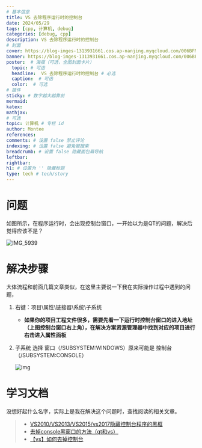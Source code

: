 ```yaml
---
# 基本信息
title: VS 去除程序运行时的控制台
date: 2024/05/29
tags: [cpp, 计算机, debug]
categories: [debug, cpp]
description: VS 去除程序运行时的控制台
# 封面
cover: https://blog-imges-1313931661.cos.ap-nanjing.myqcloud.com/006BFMdqly1gfcskjuy1ij31kw13gjz0.jpg
banner: https://blog-imges-1313931661.cos.ap-nanjing.myqcloud.com/006BFMdqly1gfcskjuy1ij31kw13gjz0.jpg
poster:  # 海报（可选，全图封面卡片）
  topic: # 可选
  headline:  VS 去除程序运行时的控制台 # 必选
  caption:  # 可选
  color:  # 可选
# 插件
sticky: # 数字越大越靠前
mermaid:
katex: 
mathjax: 
# 可选
topic: 计算机 # 专栏 id
author: Montee
references:
comments: # 设置 false 禁止评论
indexing: # 设置 false 避免被搜索
breadcrumb: # 设置 false 隐藏面包屑导航
leftbar: 
rightbar:
h1: # 设置为 '' 隐藏标题
type: tech # tech/story
---
```

# 问题

如图所示，在程序运行时，会出现控制台窗口，一开始以为是QT的问题，解决后觉得应该不是？

![IMG_5939](https://blog-imges-1313931661.cos.ap-nanjing.myqcloud.com/IMG_5939.JPG)

# 解决步骤

大体流程和前面几篇文章类似，在这里主要说一下我在实际操作过程中遇到的问题，

1. 右键：项目\属性\链接器\系统\子系统

   * **如果你的项目工程文件很多，需要先看一下运行时控制台窗口的进入地址（上图控制台窗口右上角），在解决方案资源管理器中找到对应的项目进行右击进入属性面板**

2. 子系统 选择 窗口（/SUBSYSTEM:WINDOWS）原来可能是 控制台（/SUBSYSTEM:CONSOLE）

   ![img](https://blog-imges-1313931661.cos.ap-nanjing.myqcloud.com/watermark%2Ctype_d3F5LXplbmhlaQ%2Cshadow_50%2Ctext_Q1NETiBA6Zu36Zi15aSq6Ziz%2Csize_20%2Ccolor_FFFFFF%2Ct_70%2Cg_se%2Cx_16.png) 

# 学习文档

没想好起什么名字，实际上是我在解决这个问题时，查找阅读的相关文章。

> * [VS2010/VS2013/VS2015/vs2017隐藏控制台程序的黑框](https://blog.csdn.net/zy_505775013/article/details/107432177)
> * [去掉console黑窗口的方法（qt和vs）](https://www.cnblogs.com/yimaochun/archive/2011/07/29/2120653.html)
> * [【vs】如何去掉控制台](https://blog.csdn.net/sinat_29158831/article/details/123503032)